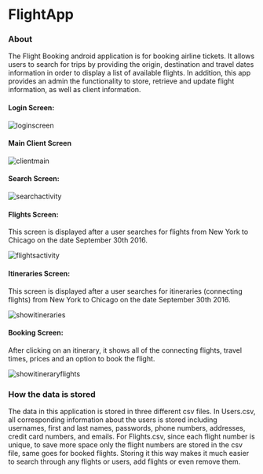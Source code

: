 # FlightApp


### About
The Flight Booking android application is for booking airline tickets. It allows users to search for trips by providing the origin, destination and travel dates information in order to display a list of available flights. In addition, this app provides an admin the functionality to store, retrieve and update flight information, as well as client information.

#### Login Screen:

![loginscreen](https://cloud.githubusercontent.com/assets/24378046/21598246/4386724c-d127-11e6-82f2-b79695dcb959.png)

#### Main Client Screen

![clientmain](https://cloud.githubusercontent.com/assets/24378046/21598253/97ef43cc-d127-11e6-8c1e-ebf48f7f15a7.png)

#### Search Screen:

![searchactivity](https://cloud.githubusercontent.com/assets/24378046/21598254/9b6c62f0-d127-11e6-83ca-c0e1b3b04b37.png)

#### Flights Screen:
This screen is displayed after a user searches for flights from New York to Chicago on the date September 30th 2016.

![flightsactivity](https://cloud.githubusercontent.com/assets/24378046/21598255/a3e57e30-d127-11e6-9a09-0e62d382a38c.png)

#### Itineraries Screen:
This screen is displayed after a user searches for itineraries (connecting flights) from New York to Chicago on the date September 30th 2016.

![showitineraries](https://cloud.githubusercontent.com/assets/24378046/21598258/b575bee4-d127-11e6-90c3-0b6dcafca839.png)

#### Booking Screen:
After clicking on an itinerary, it shows all of the connecting flights, travel times, prices and an option to book the flight.

![showitineraryflights](https://cloud.githubusercontent.com/assets/24378046/21598261/bba50086-d127-11e6-87e4-6abd1af7b8f8.png)

### How the data is stored
The data in this application is stored in three different csv files. In Users.csv, all corresponding information about the users is stored including usernames, first and last names, passwords, phone numbers, addresses, credit card numbers, and emails. For Flights.csv, since each flight number is unique, to save more space only the flight numbers are stored in the csv file, same goes for booked flights. Storing it this way makes it much easier to search through any flights or users, add flights or even remove them.
